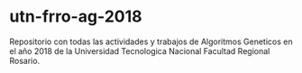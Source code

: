 # utn-frro-ag-2018
Repositorio con todas las actividades y trabajos de Algoritmos Geneticos en el año 2018 de la Universidad Tecnologica Nacional Facultad Regional Rosario.
